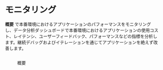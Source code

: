 # モニタリング

**概要** で本番環境におけるアプリケーションのパフォーマンスをモニタリングし、データ分析ダッシュボードで本番環境におけるアプリケーションの使用コスト、レイテンシ、ユーザーフィードバック、パフォーマンスなどの指標を分析します。継続デバッグおよびイテレーションを通じてアプリケーションを絶えず改善します。

<figure><img src="https://assets-docs.dify.ai/dify-enterprise-mintlify/jp/guides/monitoring/45c8580f167e27c9e26784b5426987d0.png" alt=""><figcaption><p>概要</p></figcaption></figure>
